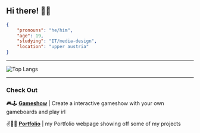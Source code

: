 ## Hi there! 🐶👋 

```json
{
    "pronouns": "he/him",
    "age": 19,
    "studying": "IT/media-design",
    "location": "upper austria"
}
```
----

![Top Langs](https://github-readme-stats.vercel.app/api/top-langs/?username=elYanuki&layout=compact&theme=dark&hide_border=true)

----
### Check Out 

🎮🕹️ **[Gameshow](https://github.com/elYanuki/Gameshow)** | Create a interactive gameshow with your own gameboards and play irl

✌️👨‍💻 **[Portfolio](https://github.com/elYanuki/Portfolio)** | my Portfolio webpage showing off some of my projects

